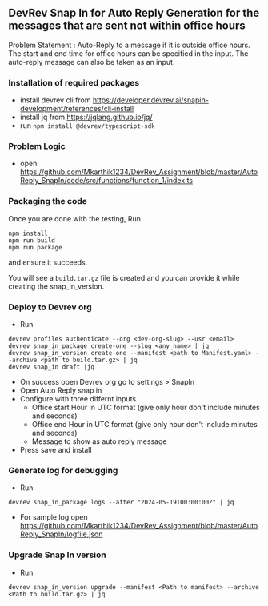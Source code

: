 ## DevRev Snap In for Auto Reply Generation for the messages that are sent not within office hours

Problem Statement : Auto-Reply to a message if it is outside office hours. The start and end time for office
hours can be specified in the input. The auto-reply message can also be taken as an
input.

### Installation of required packages
* install devrev cli from https://developer.devrev.ai/snapin-development/references/cli-install
* install jq from https://jqlang.github.io/jq/
* run  `npm install @devrev/typescript-sdk`

### Problem Logic 
* open https://github.com/Mkarthik1234/DevRev_Assignment/blob/master/AutoReply_SnapIn/code/src/functions/function_1/index.ts

### Packaging the code
Once you are done with the testing,
Run
```
npm install
npm run build
npm run package
```
and ensure it succeeds.

You will see a `build.tar.gz` file is created and you can provide it while creating the snap_in_version.

### Deploy to Devrev org
* Run
```
devrev profiles authenticate --org <dev-org-slug> --usr <email>
devrev snap_in_package create-one --slug <any_name> | jq
devrev snap_in_version create-one --manifest <path to Manifest.yaml> --archive <path to build.tar.gz> | jq
devrev snap_in draft |jq
```
* On success open Devrev org go to settings > SnapIn
* Open Auto Reply snap in
* Configure with three differnt inputs
  * Office start Hour in UTC format (give only hour don't include minutes and seconds)
  * Office end Hour in UTC format (give only hour don't include minutes and seconds)
  * Message to show as auto reply message
* Press save and install


### Generate log for debugging
* Run
```
devrev snap_in_package logs --after "2024-05-19T00:00:00Z" | jq
```
* For sample log open https://github.com/Mkarthik1234/DevRev_Assignment/blob/master/AutoReply_SnapIn/logfile.json

### Upgrade Snap In version
* Run
```
devrev snap_in_version upgrade --manifest <Path to manifest> --archive <Path to build.tar.gz> | jq
```



